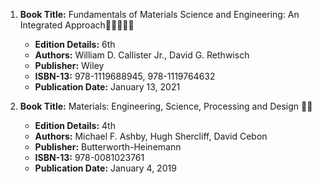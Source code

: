 1. **Book Title:** Fundamentals of Materials Science and Engineering: An Integrated Approach🚨🚨🚨🚨🚨
   - **Edition Details:** 6th
   - **Authors:** William D. Callister Jr., David G. Rethwisch
   - **Publisher:** Wiley
   - **ISBN-13:** 978-1119688945, 978-1119764632
   - **Publication Date:** January 13, 2021

2. **Book Title:** Materials: Engineering, Science, Processing and Design 📒🔐
   - **Edition Details:** 4th
   - **Authors:** Michael F. Ashby, Hugh Shercliff, David Cebon
   - **Publisher:** Butterworth-Heinemann
   - **ISBN-13:** 978-0081023761
   - **Publication Date:** January 4, 2019
